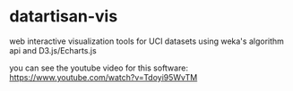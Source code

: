 # datartisan-vis
web interactive visualization tools for UCI datasets using weka's algorithm api and D3.js/Echarts.js

you can see the youtube video for this software:  
  https://www.youtube.com/watch?v=Tdoyi95WvTM
